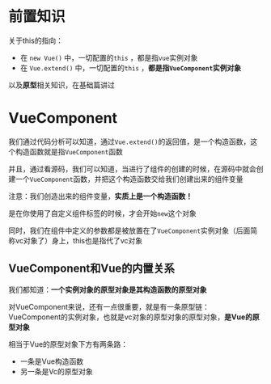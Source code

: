# 前置知识

关于this的指向：
- 在 `new Vue()` 中，一切配置的`this` ，都是指`vue`实例对象
- 在 `Vue.extend()` 中，一切配置的`this` ，**都是指`VueComponent`实例对象**

以及**原型**相关知识，在基础篇讲过


# VueComponent

我们通过代码分析可以知道，通过`Vue.extend()`的返回值，是一个构造函数，这个构造函数就是指`VueComponent`函数

并且，通过看源码，我们可以知道，当进行了组件的创建的时候，在源码中就会创建一个`VueComponent`函数，并把这个构造函数交给我们创建出来的组件变量

注意：我们创造出来的组件变量，**实质上是一个构造函数！**

是在你使用了自定义组件标签的时候，才会开始`new`这个对象

同时，我们在组件中定义的参数都是被放置在了`VueComponent`实例对象（后面简称vc对象了）身上，this也是指代了vc对象

## VueComponent和Vue的内置关系

我们都知道：**一个实例对象的原型对象是其构造函数的原型对象**

对VueComponent来说，还有一点很重要，就是有一条原型链：
VueComponent的实例对象，也就是vc对象的原型对象的原型对象，**是Vue的原型对象**

相当于Vue的原型对象下方有两条路：
- 一条是Vue构造函数
- 另一条是Vc的原型对象
